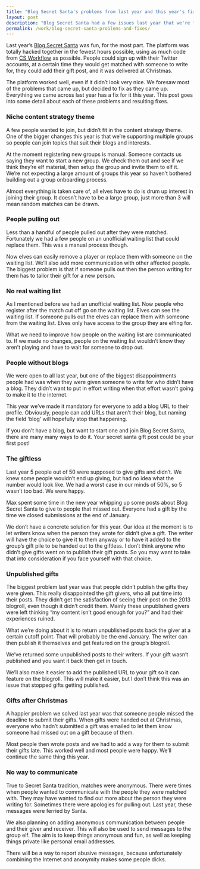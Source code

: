 ```yaml
---
title: "Blog Secret Santa's problems from last year and this year's fixes"
layout: post
description: "Blog Secret Santa had a few issues last year that we're fixing this year to make it easier to run and be a part of."
permalink: /work/blog-secret-santa-problems-and-fixes/
---
```



Last year’s [Blog Secret Santa](http://blogsecretsanta.com) was fun, for the most part. The platform was totally hacked together in the fewest hours possible, using as much code from [CS Workflow](http://csworkflow.com) as possible. People could sign up with their Twitter accounts, at a certain time they would get matched with someone to write for, they could add their gift post, and it was delivered at Christmas.

The platform worked well, even if it didn’t look very nice. We foresaw most of the problems that came up, but decided to fix as they came up. Everything we came across last year has a fix for it this year. This post goes into some detail about each of these problems and resulting fixes.

### Niche content strategy theme
A few people wanted to join, but didn’t fit in the content strategy theme. One of the bigger changes this year is that we’re supporting multiple groups so people can join topics that suit their blogs and interests.

At the moment registering new groups is manual. Someone contacts us saying they want to start a new group. We check them out and see if we think they’re elf material, then setup the group and invite them to elf it. We’re not expecting a large amount of groups this year so haven’t bothered building out a group onboarding process.

Almost everything is taken care of, all elves have to do is drum up interest in joining their group. It doesn’t have to be a large group, just more than 3 will mean random matches can be drawn.

### People pulling out
Less than a handful of people pulled out after they were matched. Fortunately we had a few people on an unofficial waiting list that could replace them. This was a manual process though.

Now elves can easily remove a player or replace them with someone on the waiting list. We’ll also add more communication with other affected people. The biggest problem is that if someone pulls out then the person writing for them has to tailor their gift for a new person.

### No real waiting list
As I mentioned before we had an unofficial waiting list. Now people who register after the match cut off go on the waiting list. Elves can see the waiting list. If someone pulls out the elves can replace them with someone from the waiting list. Elves only have access to the group they are elfing for.

What we need to improve how people on the waiting list are communicated to. If we made no changes, people on the waiting list wouldn’t know they aren’t playing and have to wait for someone to drop out.

### People without blogs
We were open to all last year, but one of the biggest disappointments people had was when they were given someone to write for who didn’t have a blog. They didn’t want to put in effort writing when that effort wasn’t going to make it to the internet.

This year we’ve made it mandatory for everyone to add a blog URL to their profile. Obviously, people can add URLs that aren’t their blog, but naming the field ‘blog’ will hopefully stop that happening.

If you don’t have a blog, but want to start one and join Blog Secret Santa, there are many many ways to do it. Your secret santa gift post could be your first post!

### The giftless
Last year 5 people out of 50 were supposed to give gifts and didn’t. We knew some people wouldn’t end up giving, but had no idea what the number would look like. We had a worst case in our minds of 50%, so 5 wasn’t too bad. We were happy.

Max spent some time in the new year whipping up some posts about Blog Secret Santa to give to people that missed out. Everyone had a gift by the time we closed submissions at the end of January.

We don’t have a concrete solution for this year. Our idea at the moment is to let writers know when the person they wrote for didn’t give a gift. The writer will have the choice to give it to them anyway or to have it added to the group’s gift pile to be handed out to the giftless. I don’t think anyone who didn’t give gifts went on to publish their gift posts. So you may want to take that into consideration if you face yourself with that choice.

### Unpublished gifts
The biggest problem last year was that people didn’t publish the gifts they were given. This really disappointed the gift givers, who all put time into their posts. They didn’t get the satisfaction of seeing their post on the 2013 blogroll, even though it didn’t credit them. Mainly these unpublished givers were left thinking “my content isn’t good enough for you?” and had their experiences ruined.

What we’re doing about it is to return unpublished posts back the giver at a certain cutoff point. That will probably be the end January. The writer can then publish it themselves and get featured on the group’s blogroll.

We’ve returned some unpublished posts to their writers. If your gift wasn’t published and you want it back then get in touch.

We’ll also make it easier to add the published URL to your gift so it can feature on the blogroll. This will make it easier, but I don’t think this was an issue that stopped gifts getting published.

### Gifts after Christmas
A happier problem we solved last year was that someone people missed the deadline to submit their gifts. When gifts were handed out at Christmas, everyone who hadn’t submitted a gift was emailed to let them know someone had missed out on a gift because of them.

Most people then wrote posts and we had to add a way for them to submit their gifts late. This worked well and most people were happy. We’ll continue the same thing this year.

### No way to communicate
True to Secret Santa tradition, matches were anonymous. There were times when people wanted to communicate with the people they were matched with. They may have wanted to find out more about the person they were writing for. Sometimes there were apologies for pulling out. Last year, these messages were ferried by Santa.

We also planning on adding anonymous communication between people and their giver and receiver. This will also be used to send messages to the group elf. The aim is to keep things anonymous and fun, as well as keeping things private like personal email addresses.

There will be a way to report abusive messages, because unfortunately combining the Internet and anonymity makes some people dicks.